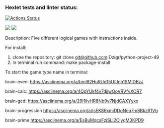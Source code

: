### Hexlet tests and linter status:
[![Actions Status](https://github.com/Dzigr/python-project-49/workflows/hexlet-check/badge.svg)](https://github.com/Dzigr/python-project-49/actions)

<a href="https://codeclimate.com/github/Dzigr/python-project-49/maintainability"><img src="https://api.codeclimate.com/v1/badges/791f6a0f665525c677f3/maintainability" /></a>
<a href="https://codeclimate.com/github/Dzigr/python-project-49/test_coverage"><img src="https://api.codeclimate.com/v1/badges/791f6a0f665525c677f3/test_coverage" /></a>

Description: Five different logical games with instructions inside.

For install:
1. clone the repository: git clone git@github.com:Dzigr/python-project-49
2. In terminal run command: make package-install

To start the game type name in terminal:

brain-even:
https://asciinema.org/a/bmI82HuRUd15UfJnh1SMIDBzJ

brain-calc:
https://asciinema.org/a/4QpYUkf4v7djjwQoVRVfvXOR7

brain-gcd:
https://asciinema.org/a/29i1ilvHR8Nb9v7NjdCAXYyxx

brain-progression
https://asciinema.org/a/isEK86xmiDDoNeq7m8BkzR1Vb

brain-prime
https://asciinema.org/a/EsBuMqcsFzjSLi2CIyqM3KPD9
